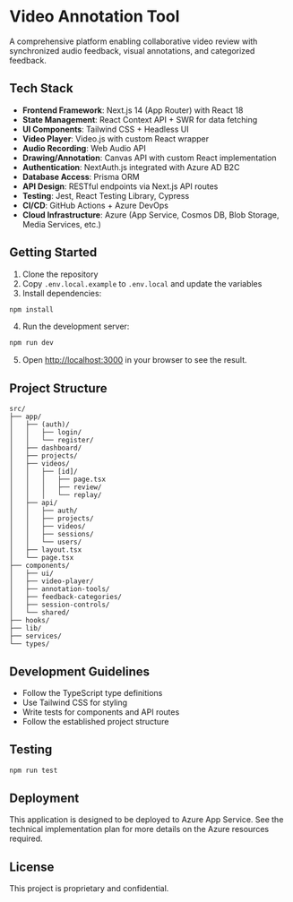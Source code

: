 # Video Annotation Tool

A comprehensive platform enabling collaborative video review with synchronized audio feedback, visual annotations, and categorized feedback.

## Tech Stack

- **Frontend Framework**: Next.js 14 (App Router) with React 18
- **State Management**: React Context API + SWR for data fetching
- **UI Components**: Tailwind CSS + Headless UI
- **Video Player**: Video.js with custom React wrapper
- **Audio Recording**: Web Audio API
- **Drawing/Annotation**: Canvas API with custom React implementation
- **Authentication**: NextAuth.js integrated with Azure AD B2C
- **Database Access**: Prisma ORM
- **API Design**: RESTful endpoints via Next.js API routes
- **Testing**: Jest, React Testing Library, Cypress
- **CI/CD**: GitHub Actions + Azure DevOps
- **Cloud Infrastructure**: Azure (App Service, Cosmos DB, Blob Storage, Media Services, etc.)

## Getting Started

1. Clone the repository
2. Copy `.env.local.example` to `.env.local` and update the variables
3. Install dependencies:

```bash
npm install
```

4. Run the development server:

```bash
npm run dev
```

5. Open [http://localhost:3000](http://localhost:3000) in your browser to see the result.

## Project Structure

```
src/
├── app/
│   ├── (auth)/
│   │   ├── login/
│   │   └── register/
│   ├── dashboard/
│   ├── projects/
│   ├── videos/
│   │   ├── [id]/
│   │   │   ├── page.tsx
│   │   │   ├── review/
│   │   │   └── replay/
│   ├── api/
│   │   ├── auth/
│   │   ├── projects/
│   │   ├── videos/
│   │   ├── sessions/
│   │   └── users/
│   ├── layout.tsx
│   └── page.tsx
├── components/
│   ├── ui/
│   ├── video-player/
│   ├── annotation-tools/
│   ├── feedback-categories/
│   ├── session-controls/
│   └── shared/
├── hooks/
├── lib/
├── services/
└── types/
```

## Development Guidelines

- Follow the TypeScript type definitions
- Use Tailwind CSS for styling
- Write tests for components and API routes
- Follow the established project structure

## Testing

```bash
npm run test
```

## Deployment

This application is designed to be deployed to Azure App Service. See the technical implementation plan for more details on the Azure resources required.

## License

This project is proprietary and confidential.
